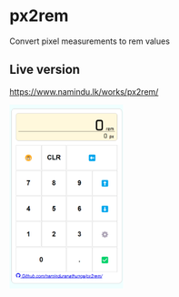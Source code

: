 # px2rem
Convert pixel measurements to rem values


## Live version

https://www.namindu.lk/works/px2rem/

<img src="screenshot.png" width="200">
